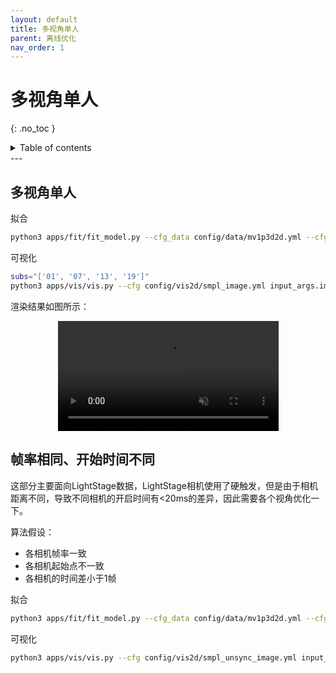 ```yaml
---
layout: default
title: 多视角单人
parent: 离线优化
nav_order: 1
---
```


# 多视角单人
{: .no_toc }

<details close markdown="block">
  <summary>
    Table of contents
  </summary>
  {: .text-delta }
1. TOC
{:toc}
</details>
---

## 多视角单人
拟合
```bash
python3 apps/fit/fit_model.py --cfg_data config/data/mv1p3d2d.yml --cfg_model config/model/smpl_neutral.yml --cfg_exp config/optimize/mv1p.yml --out ${out} --opt_data k2d ${data}/output/keypoints2d k3d ${data}/output/keypoints3d camera ${data}
```

可视化

```bash
subs="['01', '07', '13', '19']"
python3 apps/vis/vis.py --cfg config/vis2d/smpl_image.yml input_args.images ${data} input_args.subs ${subs} result_args.skel_path ${out}/smpl output_args.out ${out}/mesh input_args.scale 0.5
```

渲染结果如图所示：

<div align="center">
<video width="70%" playsinline="" autoplay="autoplay" loop="loop" preload="" muted=""><source src="../images/fit/mv1p/mv1p-smpl.mp4" type="video/mp4">
</video>
</div>

## 帧率相同、开始时间不同

这部分主要面向LightStage数据，LightStage相机使用了硬触发，但是由于相机距离不同，导致不同相机的开启时间有<20ms的差异，因此需要各个视角优化一下。

算法假设：
- 各相机帧率一致
- 各相机起始点不一致
- 各相机的时间差小于1帧

拟合

```bash
python3 apps/fit/fit_model.py --cfg_data config/data/mv1p3d2d.yml --cfg_model config/model/smpl_neutral.yml --cfg_exp config/optimize/mv1p-unsync.yml --out ${out} --opt_data k2d ${data}/output/keypoints2d k3d ${data}/output/keypoints3d camera ${data} --write_mv
```

可视化

```bash
python3 apps/vis/vis.py --cfg config/vis2d/smpl_unsync_image.yml input_args.images ${data} subs ${subs} result_args.skel_path ${out}/smpl output_args.out ${out}/mesh-unsync input_args.scale 1
```
